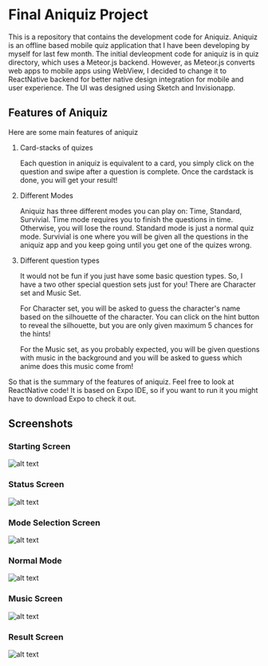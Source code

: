 # **Final Aniquiz Project**

This is a repository that contains the development code for Aniquiz. Aniquiz is an offline based mobile quiz application that I have been developing by myself for last few month. The initial devleopment code for aniquiz is in quiz directory, which uses a Meteor.js backend.
However, as Meteor.js converts web apps to mobile apps using WebView, I decided to change it to ReactNative backend
for better native design integration for mobile and user experience. The UI was designed using Sketch and Invisionapp.

## **Features of Aniquiz**
   Here are some main features of aniquiz
   
   1. Card-stacks of quizes
   
      Each question in aniquiz is equivalent to a card, you simply click on the question and swipe after a question is complete.
      Once the cardstack is done, you will get your result!
      
   2. Different Modes
   
      Aniquiz has three different modes you can play on: Time, Standard, Survivial.
      Time mode requires you to finish the questions in time. Otherwise, you will lose the round.
      Standard mode is just a normal quiz mode.
      Survivial is one where you will be given all the questions in the aniquiz app and you keep going until you get one of the
      quizes wrong.
      
   3. Different question types
   
      It would not be fun if you just have some basic question types.
      So, I have a two other special question sets just for you! There are Character set and Music Set.
      
      For Character set, you will be asked to guess the character's name based on the silhouette of the character.
      You can click on the hint button to reveal the silhouette, but you are only given maximum 5 chances for the hints!
      
      For the Music set, as you probably expected, you will be given questions with music in the background and you will be
      asked to guess which anime does this music come from!
      
  So that is the summary of the features of aniquiz. Feel free to look at ReactNative code! It is based on Expo IDE, so if you want to
  run it you might have to download Expo to check it out.
  
  ## Screenshots
  
  ### Starting Screen
  
  ![alt text](https://github.com/RE-N-Y/RE-N-Y.github.io/blob/master/img/Starting%20Page.png)
  
  ### Status Screen
  
  ![alt text](https://github.com/RE-N-Y/RE-N-Y.github.io/blob/master/img/Status%20Screen.png)
  
  ### Mode Selection Screen
  
  ![alt text](https://github.com/RE-N-Y/RE-N-Y.github.io/blob/master/img/Mode%20Selection%20Screen.png)
  
  ### Normal Mode
  
  ![alt text](https://github.com/RE-N-Y/RE-N-Y.github.io/blob/master/img/Normal%20mode.png)
  
  ### Music Screen

  ![alt text](https://github.com/RE-N-Y/RE-N-Y.github.io/blob/master/img/Music%20deck%20quesiton%20screen.png)
  
  ### Result Screen
  
  ![alt text](https://github.com/RE-N-Y/RE-N-Y.github.io/blob/master/img/Final%20Result%20Screen.png)
